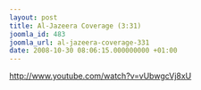 ```yaml
---
layout: post
title: Al-Jazeera Coverage (3:31)
joomla_id: 483
joomla_url: al-jazeera-coverage-331
date: 2008-10-30 08:06:15.000000000 +01:00
---
```

<p><a href="http://www.youtube.com/watch?v=vUbwgcVj8xU">http://www.youtube.com/watch?v=vUbwgcVj8xU</a></p>

